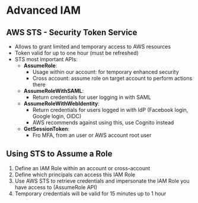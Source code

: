 # Advanced IAM

## AWS STS - Security Token Service

- Allows to grant limited and temporary access to AWS resources
- Token valid for up to one hour (must be refreshed)
- STS most important APIs:
    - **AssumeRole**:
        - Usage within our account: for temporary enhanced security
        - Cross account: assume role on target account to perform actions there
    - **AssumeRoleWithSAML**:
        - Return credentials for user logging in with SAML
    - **AssumeRoleWithWebIdentity**:
        - Return credentials for users logged in with IdP (Facebook login, Google login, OIDC)
        - AWS recommends against using this, use Cognito instead
    - **GetSessionToken**:
        - Fro MFA, from an user or AWS account root user

## Using STS to Assume a Role

1. Define an IAM Role within an account or cross-account
2. Define which principals can access this IAM Role
3. Use AWS STS to retrieve credentials and impersonate the IAM Role you have access to (AssumeRole API)
4. Temporary credentials will be valid for 15 minutes up to 1 hour